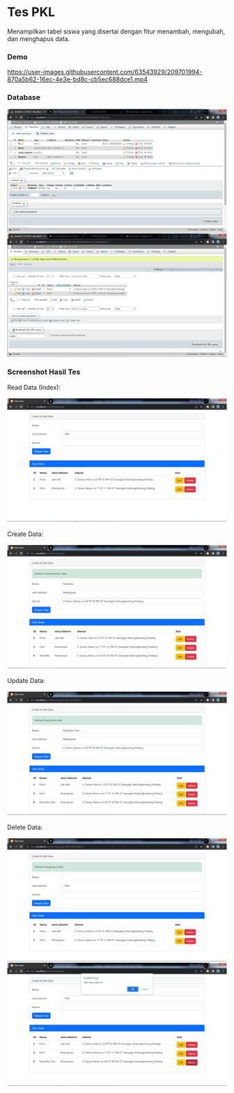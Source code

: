 # Tes PKL
Menampilkan tabel siswa yang disertai dengan fitur menambah, mengubah, dan menghapus data.

### Demo
https://user-images.githubusercontent.com/63543929/209701994-870a5b62-16ec-4e3e-bd8c-cb5ec688dce1.mp4

### Database 
![database](screenshot/tb_siswa.jpeg)
![database](screenshot/isitb_siswa.jpeg)

### Screenshot Hasil Tes
Read Data (Index):
<br></br>
![index](screenshot/index.jpeg)
<br></br>
Create Data:
<br></br>
![create](screenshot/tambahData.jpeg)
<br></br>
Update Data:
<br></br>
![update](screenshot/ubahData.jpeg)
<br></br>
Delete Data:
<br></br>
![delete](screenshot/hapusData.jpeg)
![confirm delete](screenshot/confirmHapusData.jpeg)

